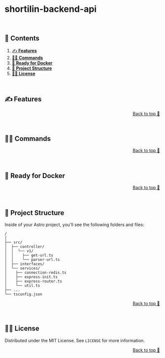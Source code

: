 #  shortilin-backend-api

<br>

## 📑 Contents

1. [✍ **Features**](#✍-features)
1. [👩‍💻 **Commands**](#👩‍💻-commands)
2. [🐳 **Ready for Docker**](#🐳-ready-for-docker)
3. [🚀 **Project Structure**](#🚀-project-structure)
4. [👨‍⚖️ **License**](#👨‍⚖️-license)

<br>

## ✍ Features

<p align="right"><a href="#top">Back to top 🔼</a></p>
<br>

## 👩‍💻 Commands

<p align="right"><a href="#top">Back to top 🔼</a></p>
<br>

## 🐳 Ready for Docker

<p align="right"><a href="#top">Back to top 🔼</a></p>
<br>

## 🚀 Project Structure

Inside of your Astro project, you'll see the following folders and files:

```
/
│
├── src/
│  ├── controller/
│  │  └── v1/
│  │    ├── get-url.ts
│  │    └── parser-url.ts
│  ├── interfaces/
│  └── services/
│    ├── connection-redis.ts
│    ├── express-init.ts
│    ├── express-router.ts
│    └── util.ts
├── ...
└── tsconfig.json
```

<p align="right"><a href="#top">Back to top 🔼</a></p>
<br>

## 👨‍⚖️ License

Distributed under the MIT License. See `LICENSE` for more information.

<p align="right"><a href="#top">Back to top 🔼</a></p>